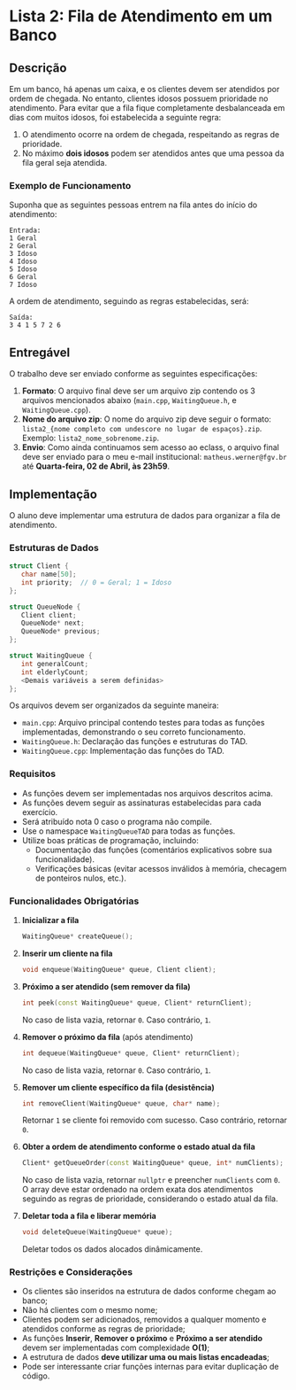 # Lista 2: Fila de Atendimento em um Banco

## Descrição

Em um banco, há apenas um caixa, e os clientes devem ser atendidos por ordem de chegada. No entanto, clientes idosos possuem prioridade no atendimento. Para evitar que a fila fique completamente desbalanceada em dias com muitos idosos, foi estabelecida a seguinte regra:

1. O atendimento ocorre na ordem de chegada, respeitando as regras de prioridade.
2. No máximo **dois idosos** podem ser atendidos antes que uma pessoa da fila geral seja atendida.

### Exemplo de Funcionamento

Suponha que as seguintes pessoas entrem na fila antes do início do atendimento:

```
Entrada:
1 Geral
2 Geral
3 Idoso
4 Idoso
5 Idoso
6 Geral
7 Idoso
```

A ordem de atendimento, seguindo as regras estabelecidas, será:

```
Saída:
3 4 1 5 7 2 6
```

## Entregável
O trabalho deve ser enviado conforme as seguintes especificações:
1. **Formato**: O arquivo final deve ser um arquivo zip contendo os 3 arquivos mencionados abaixo (`main.cpp`, `WaitingQueue.h`, e `WaitingQueue.cpp`).
2. **Nome do arquivo zip**: O nome do arquivo zip deve seguir o formato: `lista2_{nome completo com undescore no lugar de espaços}.zip`. Exemplo: `lista2_nome_sobrenome.zip`.
3. **Envio**: Como ainda continuamos sem acesso ao eclass, o arquivo final deve ser enviado para o meu e-mail institucional: `matheus.werner@fgv.br` até **Quarta-feira, 02 de Abril, às 23h59**.

## Implementação

O aluno deve implementar uma estrutura de dados para organizar a fila de atendimento.

### Estruturas de Dados

```cpp
struct Client {
   char name[50];
   int priority;  // 0 = Geral; 1 = Idoso
};

struct QueueNode {
   Client client;
   QueueNode* next;
   QueueNode* previous;
};

struct WaitingQueue {
   int generalCount;
   int elderlyCount;
   <Demais variáveis a serem definidas>
};
```

Os arquivos devem ser organizados da seguinte maneira:
- `main.cpp`: Arquivo principal contendo testes para todas as funções implementadas, demonstrando o seu correto funcionamento.
- `WaitingQueue.h`: Declaração das funções e estruturas do TAD.
- `WaitingQueue.cpp`: Implementação das funções do TAD.

### Requisitos
* As funções devem ser implementadas nos arquivos descritos acima.
* As funções devem seguir as assinaturas estabelecidas para cada exercício.
* Será atribuído nota 0 caso o programa não compile.
* Use o namespace `WaitingQueueTAD` para todas as funções.
* Utilize boas práticas de programação, incluindo:
    - Documentação das funções (comentários explicativos sobre sua funcionalidade).
    - Verificações básicas (evitar acessos inválidos à memória, checagem de ponteiros nulos, etc.).

### Funcionalidades Obrigatórias

1. **Inicializar a fila**
   ```cpp
   WaitingQueue* createQueue();
   ```
   
2. **Inserir um cliente na fila**
   ```cpp
   void enqueue(WaitingQueue* queue, Client client);
   ```

3. **Próximo a ser atendido (sem remover da fila)**
   ```cpp
   int peek(const WaitingQueue* queue, Client* returnClient);
   ```
   No caso de lista vazia, retornar `0`. Caso contrário, `1`.

4. **Remover o próximo da fila** (após atendimento)
   ```cpp
   int dequeue(WaitingQueue* queue, Client* returnClient);
   ```
   No caso de lista vazia, retornar `0`. Caso contrário, `1`.

5. **Remover um cliente específico da fila (desistência)**
   ```cpp
   int removeClient(WaitingQueue* queue, char* name);
   ```
   Retornar `1` se cliente foi removido com sucesso. Caso contrário, retornar `0`.

6. **Obter a ordem de atendimento conforme o estado atual da fila**
   ```cpp
   Client* getQueueOrder(const WaitingQueue* queue, int* numClients);
   ```
   No caso de lista vazia, retornar `nullptr` e preencher `numClients` com `0`.\
   O array deve estar ordenado na ordem exata dos atendimentos seguindo as regras de prioridade, considerando o estado atual da fila.

7. **Deletar toda a fila e liberar memória**
   ```cpp
   void deleteQueue(WaitingQueue* queue);
   ```
   Deletar todos os dados alocados dinâmicamente.

### Restrições e Considerações

- Os clientes são inseridos na estrutura de dados conforme chegam ao banco;
- Não há clientes com o mesmo nome;
- Clientes podem ser adicionados, removidos a qualquer momento e atendidos conforme as regras de prioridade;
- As funções **Inserir**, **Remover o próximo** e **Próximo a ser atendido** devem ser implementadas com complexidade **O(1)**;
- A estrutura de dados **deve utilizar uma ou mais listas encadeadas**;
- Pode ser interessante criar funções internas para evitar duplicação de código.
